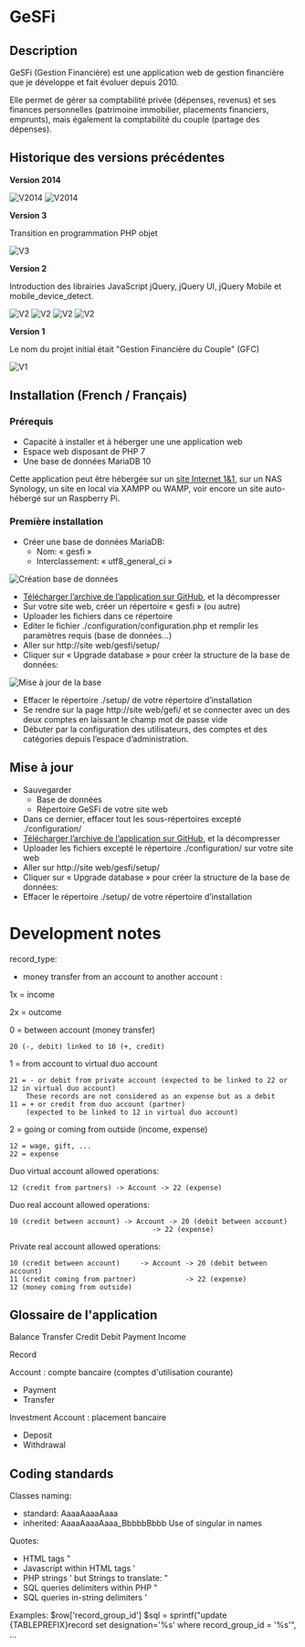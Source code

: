 # GeSFi

## Description

GeSFi (Gestion Financière) est une application web de gestion financière que je développe et fait évoluer depuis 2010.

Elle permet de gérer sa comptabilité privée (dépenses, revenus) et ses finances personnelles (patrimoine immobilier, placements financiers, emprunts), mais également la comptabilité du couple (partage des dépenses).

## Historique des versions précédentes

**Version 2014**

![V2014](https://github.com/CPC67128/GeSFi/blob/master/media/v2014_1.jpg)
![V2014](https://github.com/CPC67128/GeSFi/blob/master/media/v2014_2.jpg)

**Version 3**

Transition en programmation PHP objet

![V3](https://github.com/CPC67128/GeSFi/blob/master/media/v3.jpg)

**Version 2**

Introduction des librairies JavaScript jQuery, jQuery UI, jQuery Mobile et mobile_device_detect.

![V2](https://github.com/CPC67128/GeSFi/blob/master/media/v2_1.png)
![V2](https://github.com/CPC67128/GeSFi/blob/master/media/v2_2.png)
![V2](https://github.com/CPC67128/GeSFi/blob/master/media/v2_3.png)
![V2](https://github.com/CPC67128/GeSFi/blob/master/media/v2_4.png)

**Version 1**

Le nom du projet initial était "Gestion Financière du Couple" (GFC)

![V1](https://github.com/CPC67128/GeSFi/blob/master/media/v1.jpg)

## Installation (French / Français)

### Prérequis

* Capacité à installer et à héberger une une application web
* Espace web disposant de PHP 7
* Une base de données MariaDB 10

Cette application peut être hébergée sur un [site Internet 1&1](http://www.1and1.fr/?kwk=16605005), sur un NAS Synology, un site en local via XAMPP ou WAMP, voir encore un site auto-hébergé sur un Raspberry Pi.

### Première installation

* Créer une base de données MariaDB:
  * Nom: « gesfi »
  * Interclassement: « utf8_general_ci »

![Création base de données](https://stevefuchs.fr/wordpress/wp-content/uploads/2014/09/2017-08-27_232352.png?w=492)
* [Télécharger l’archive de l’application sur GitHub](https://github.com/CPC67128/GeSFi/archive/master.zip), et la décompresser
* Sur votre site web, créer un répertoire « gesfi » (ou autre)
* Uploader les fichiers dans ce répertoire
* Editer le fichier ./configuration/configuration.php et remplir les paramètres requis (base de données…)
* Aller sur http://site web/gesfi/setup/
* Cliquer sur « Upgrade database » pour créer la structure de la base de données:

![Mise à jour de la base](https://stevefuchs.fr/wordpress/wp-content/uploads/2014/09/2015-04-18_155906.png?w=600)
* Effacer le répertoire ./setup/ de votre répertoire d’installation
* Se rendre sur la page http://site web/gefi/ et se connecter avec un des deux comptes en laissant le champ mot de passe vide
* Débuter par la configuration des utilisateurs, des comptes et des catégories depuis l’espace d’administration.

## Mise à jour

* Sauvegarder
  * Base de données
  * Répertoire GeSFi de votre site web
* Dans ce dernier, effacer tout les sous-répertoires excepté ./configuration/
* [Télécharger l’archive de l’application sur GitHub](https://github.com/CPC67128/GeSFi/archive/master.zip), et la décompresser
* Uploader les fichiers excepté le répertoire ./configuration/ sur votre site web
* Aller sur http://site web/gesfi/setup/
* Cliquer sur « Upgrade database » pour créer la structure de la base de données:
* Effacer le répertoire ./setup/ de votre répertoire d’installation

# Development notes

record_type:

- money transfer from an account to another account :

1x = income

2x = outcome

0 = between account (money transfer)

    20 (-, debit) linked to 10 (+, credit)

1 = from account to virtual duo account

    21 = - or debit from private account (expected to be linked to 22 or 12 in virtual duo account)
        These records are not considered as an expense but as a debit
    11 = + or credit from duo account (partner)
        (expected to be linked to 12 in virtual duo account)

2 = going or coming from outside (income, expense)

    12 = wage, gift, ...
    22 = expense

Duo virtual account allowed operations:

    12 (credit from partners) -> Account -> 22 (expense)

Duo real account allowed operations:

    10 (credit between account) -> Account -> 20 (debit between account)
                                       -> 22 (expense)

Private real account allowed operations:

    10 (credit between account)     -> Account -> 20 (debit between account)
    11 (credit coming from partner)            -> 22 (expense)
    12 (money coming from outside)

## Glossaire de l'application


Balance
Transfer
Credit
Debit
Payment
Income



Record

Account : compte bancaire (comptes d'utilisation courante)

* Payment
* Transfer

Investment Account : placement bancaire

* Deposit
* Withdrawal

## Coding standards

Classes naming:
- standard: AaaaAaaaAaaa
- inherited: AaaaAaaaAaaa_BbbbbBbbb
Use of singular in names

Quotes:
- HTML tags "
- Javascript within HTML tags '
- PHP strings '
but Strings to translate: "
- SQL queries delimiters within PHP "
- SQL queries in-string delimiters '

Examples:
 $row['record_group_id']
 $sql = sprintf("update {TABLEPREFIX}record set designation='%s' where record_group_id = '%s'", ...
